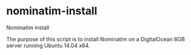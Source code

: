 # nominatim-install
Nominatim install

The purpose of this script is to install Nominatim on a DigitalOcean 8GB server running Ubuntu 14.04 x64.

